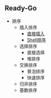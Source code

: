 ## Ready-Go

- 排序
  - 插入排序
    - [直接插入](sort/insertionsort.go)
    - [Shell排序](sort\shellsort.go)
  - 选择排序
    - 直接选择
    - 堆排序
  - 交换排序
    - 冒泡排序
    - 快速排序
  - 归并排序
  - 基数排序   